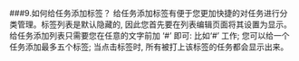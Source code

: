 ###9.如何给任务添加标签？
给任务添加标签有便于您更加快捷的对任务进行分类管理。标签列表是默认隐藏的, 因此您首先要在列表编辑页面将其设置为显示。给任务添加列表只需要您在任意的文字前加 ‘#’ 即可: 比如‘#’ 工作; 您可以给一个任务添加最多五个标签; 当点击标签时, 所有被打上该标签的任务都会显示出来。
